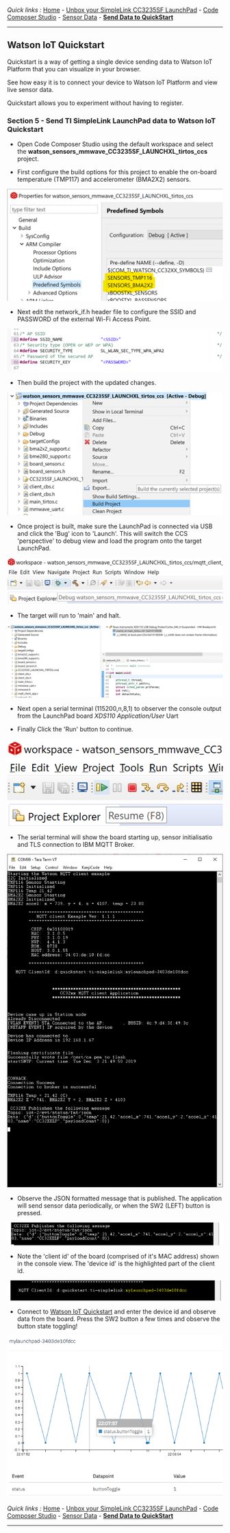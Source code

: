 *Quick links :*
[Home](/README.md) - [Unbox your SimpleLink CC3235SF LaunchPad](UNBOX.md) - [Code Composer Studio](CCSIDE.md) - [Sensor Data](SENSORDATA.md) - [**Send Data to QuickStart**](QUICKSTART.md)
***
## Watson IoT Quickstart

Quickstart is a way of getting a single device sending data to Watson IoT Platform that you can visualize in your browser.

See how easy it is to connect your device to Watson IoT Platform and view live sensor data.

Quickstart allows you to experiment without having to register.

### Section 5 - Send TI SimpleLink LaunchPad data to Watson IoT Quickstart

- Open Code Composer Studio using the default workspace and select the **watson_sensors_mmwave_CC3235SF_LAUNCHXL_tirtos_ccs** project.

- First configure the build options for this project to enable the on-board temperature (TMP117) and accelerometer (BMA2X2) sensors.

![CCS Project - Select Sensors](/screenshots/CCS-sensorsbuildconfig.png)

- Next edit the network_if.h header file to configure the SSID and PASSWORD of the external Wi-Fi Access Point.

![CCS Project - Configure Wi-Fi AP Credentials](/screenshots/CCS-networkif.png)

- Then build the project with the updated changes.

![CCS Project - Build Project](/screenshots/CCS-buildproject.png)

- Once project is built, make sure the LaunchPad is connected via USB and click the 'Bug' icon to 'Launch'.  This will switch the CCS 'perspective' to debug view and load the program onto the target LaunchPad. 

![CCS Project - Build Project](/screenshots/CCS-launchdebugger.png)

- The target will run to 'main' and halt.

![CCS Project - Build Project](/screenshots/CCS-programatmain.png)

- Next open a serial terminal (115200,n,8,1) to observer the console output from the LaunchPad board *XDS110 Application/User* Uart 

- Finally Click the 'Run' button to continue.

![CCS Project - Run/Resume](/screenshots/CCS-runresume.png)

- The serial terminal will show the board starting up, sensor initialisatio and TLS connection to IBM MQTT Broker. 

![Terminal - Quickstart](/screenshots/TERM-quickstart.png)

- Observe the JSON formatted message that is published.  The application will send sensor data periodically, or when the SW2 (LEFT) button is pressed.

![Terminal - Quickstart](/screenshots/TERM-quickstart-json.png)

- Note the 'client id' of the board (comprised of it's MAC address) shown in the console view.  The 'device id' is the highlighted part of the client id.

![Terminal - Quickstart](/screenshots/TERM-quickstart-id.png)

- Connect to [Watson IoT Quickstart](https://quickstart.internetofthings.ibmcloud.com/#/) and enter the device id and observe data from the board.  Press the SW2 button a few times and observe the button state toggling!

![Terminal - Quickstart](/screenshots/QS-buttontoggle.png)

*Quick links :*
[Home](/README.md) - [Unbox your SimpleLink CC3235SF LaunchPad](UNBOX.md) - [Code Composer Studio](CCSIDE.md) - [Sensor Data](SENSORDATA.md) - [**Send Data to QuickStart**](QUICKSTART.md)
***

